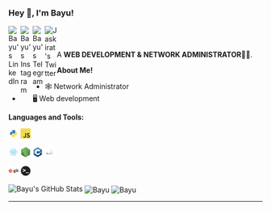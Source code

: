 




<h3 title="hehehe"> Hey 👋, I'm Bayu!</h3>

<a href="https://www.linkedin.com/in/bayuputra-5a4045202/">
  <img align="left" alt="Bayu's LinkedIn" width="24px" src="https://cdn.jsdelivr.net/npm/simple-icons@v3/icons/linkedin.svg" />
</a>
<a href="https://www.instagram.com/bayherl_">
  <img align="left" alt="Bayu's Instagram" width="24px" src="https://cdn.jsdelivr.net/npm/simple-icons@v3/icons/instagram.svg" />
</a>
<a href="https://www.t.me/dmtry18">
  <img align="left" alt="Bayu's Telegram" width="24px" src="https://cdn.jsdelivr.net/npm/simple-icons@v3/icons/telegram.svg" />
</a>
<a href="https://twitter.com/dMiTry0180">
  <img align="left" alt="Jaskirat's Twitter" width="24px" src="https://cdn.jsdelivr.net/npm/simple-icons@3.13.0/icons/twitter.svg" />
</a>




<br />
<br />

A **WEB DEVELOPMENT & NETWORK ADMINISTRATOR**🚀🚀.
 

**About Me!**

- 🕸️ Network Administrator
- 🖥️ Web development
 

**Languages and Tools:**  


<code><img height="20" src="https://raw.githubusercontent.com/github/explore/80688e429a7d4ef2fca1e82350fe8e3517d3494d/topics/python/python.png"></code>
<code><img height="20" src="https://raw.githubusercontent.com/github/explore/80688e429a7d4ef2fca1e82350fe8e3517d3494d/topics/javascript/javascript.png"></code>

<code><img height="20" src="https://raw.githubusercontent.com/github/explore/80688e429a7d4ef2fca1e82350fe8e3517d3494d/topics/react/react.png"></code>
<code><img height="20" src="https://raw.githubusercontent.com/github/explore/80688e429a7d4ef2fca1e82350fe8e3517d3494d/topics/nodejs/nodejs.png"></code>
<code><img height="20" src="https://raw.githubusercontent.com/github/explore/80688e429a7d4ef2fca1e82350fe8e3517d3494d/topics/cpp/cpp.png"></code>
<code><img height="20" src="https://raw.githubusercontent.com/github/explore/80688e429a7d4ef2fca1e82350fe8e3517d3494d/topics/mysql/mysql.png"></code>

<code><img height="20" src="https://raw.githubusercontent.com/github/explore/80688e429a7d4ef2fca1e82350fe8e3517d3494d/topics/git/git.png"></code>
<code><img height="20" src="https://raw.githubusercontent.com/github/explore/80688e429a7d4ef2fca1e82350fe8e3517d3494d/topics/terminal/terminal.png"></code>


<img src="https://github-readme-stats.vercel.app/api?username=bembenk18&show_icons=true&hide_border=true&count_private=true&theme=shades-of-purple&icon_color=fad000" alt="Bayu's GitHub Stats">
<img align="center" src="https://github-readme-streak-stats.herokuapp.com/?user=bembenk18&count_private=true&theme=radical" alt="Bayu" />
<img align="center" width=500 src="https://github-readme-stats.vercel.app/api/top-langs/?username=bembenk18&count_private=true&theme=radical" alt="Bayu" />

----

  
